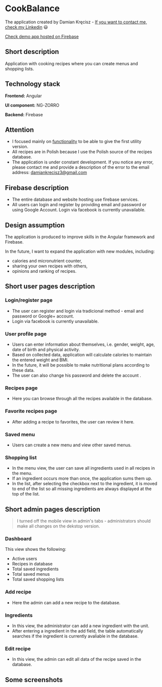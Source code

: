 # CookBalance

The application created by Damian Kręcisz - [If you want to contact me, check my Linkedin](https://www.linkedin.com/in/damiankrecisz/) :smiley:

[Check demo app hosted on Firebase](https://cookbalance-41649.web.app/)


## Short description
Application with cooking recipes where you can create menus and shopping lists.


## Technology stack 

**Frontend:** Angular

**UI component:** NG-ZORRO

**Backend:** Firebase

## Attention

- I focused mainly on <ins>functionality</ins> to be able to give the first utility version.
- All recipes are in Polish because I use the Polish source of the recipes database.
- The application is under constant development. If you notice any error, please contact me and provide a description of the error to the email address: damiankrecisz3@gmail.com
 
## Firebase description

- The entire database and website hosting use firebase services.
- All users can login and register by providing email and password or using Google Account. Login via facebook is currently unavailable.

## Design assumption

The application is produced to improve skills in the Angular framework and Firebase.

 In the future, I want to expand the application with new modules, including:
 - calories and micronutrient counter,
 - sharing your own recipes with others,
 - opinions and ranking of recipes.

## Short user pages description

### Login/register page

 - The user can register and login via tradicional method - email and password or Google+ account.
 - Login via facebook is currently unavailable.
 
### User profile page
 - Users can enter information about themselves, i.e. gender, weight, age, date of birth and physical activity.
 - Based on collected data, application will calculate calories to maintain the entered weight and BMI.
 - In the future, it will be possible to make nutritional plans according to these data.
 - The user can also change his password and delete the account .

### Recipes page

 - Here you can browse through all the recipes available in the database.

### Favorite recipes page

 - After adding a recipe to favorites, the user can review it here.

### Saved menu

 - Users can create a new menu and view other saved menus.

### Shopping list

 - In the menu view, the user can save all ingredients used in all recipes in the menu.
 - If an ingredient occurs more than once, the application sums them up.
 - In the list, after selecting the checkbox next to the ingredient, it is moved to end of the list so all missing ingredients are always displayed at the top of the list.


## Short admin pages description

> I turned off the mobile view in admin's tabs - administrators should make all changes on the dekstop version.

### Dashboard

This view shows the following:

 - Active users
 - Recipes in database
 - Total saved ingredients
 - Total saved menus
 - Total saved shopping lists
 
### Add recipe

 - Here the admin can add a new recipe to the database.

### Ingredients

 - In this view, the administrator can add a new ingredient with the unit.
 - After entering a ingredient in the add field, the table automatically searches if the ingredient is currently avaliable in the database.

### Edit recipe

 - In this view, the admin can edit all data of the recipe saved in the database.

## Some screenshots



